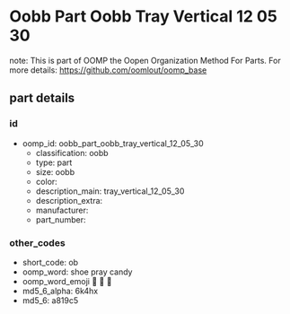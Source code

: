 # Oobb Part Oobb Tray Vertical 12 05 30  

note: This is part of OOMP the Oopen Organization Method For Parts. For more details: https://github.com/oomlout/oomp_base

##  part details





### id
* oomp_id: oobb_part_oobb_tray_vertical_12_05_30
  * classification: oobb
  * type: part
  * size: oobb
  * color: 
  * description_main: tray_vertical_12_05_30
  * description_extra: 
  * manufacturer: 
  * part_number: 

### other_codes
* short_code: ob
* oomp_word: shoe pray candy
* oomp_word_emoji :shoe: :pray: :candy:
* md5_6_alpha: 6k4hx
* md5_6: a819c5